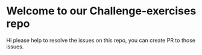 # Welcome to our Challenge-exercises repo

Hi please help to resolve the issues on this repo, you can create PR to those issues.



